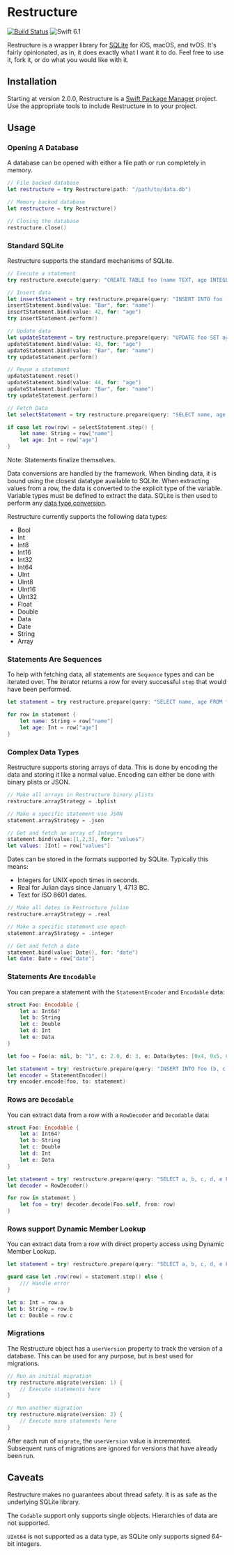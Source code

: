 #  Restructure

[![Build Status](https://github.com/stack/Restructure/actions/workflows/swift.yml/badge.svg)](https://github.com/stack/Restructure/actions/workflows/swift.yml)
![Swift 6.1](https://img.shields.io/badge/Swift-6.1-orange.svg)

Restructure is a wrapper library for [SQLite](https://sqlite.org/index.html) for iOS, macOS, and tvOS. It's fairly
opinionated, as in, it does exactly what I want it to do. Feel free to use it, fork it, or do what you would like with 
it.

## Installation

Starting at version 2.0.0, Restructure is a [Swift Package Manager](https://swift.org/package-manager/) project. Use the
appropriate tools to include Restructure in to your project.

## Usage

### Opening A Database

A database can be opened with either a file path or run completely in memory.

```swift
// File backed database
let restructure = try Restructure(path: "/path/to/data.db")

// Memory backed database
let restructure = try Restructure()

// Closing the database
restructure.close()
```

### Standard SQLite

Restructure supports the standard mechanisms of SQLite.

```swift
// Execute a statement
try restructure.execute(query: "CREATE TABLE foo (name TEXT, age INTEGER)")

// Insert data
let insertStatement = try restructure.prepare(query: "INSERT INTO foo (name, age) VALUES (:name, :age)")
insertStatement.bind(value: "Bar", for: "name")
insertStatement.bind(value: 42, for: "age")
try insertStatement.perform()

// Update data
let updateStatement = try restructure.prepare(query: "UPDATE foo SET age = :age WHERE name = :name")
updateStatement.bind(value: 43, for: "age")
updateStatement.bind(value: "Bar", for: "name")
try updateStatement.perform()

// Reuse a statement
updateStatement.reset()
updateStatement.bind(value: 44, for: "age")
updateStatement.bind(value: "Bar", for: "name")
try updateStatement.perform()

// Fetch Data
let selectStatement = try restructure.prepare(query: "SELECT name, age FROM foo")

if case let row(row) = selectStatement.step() {
    let name: String = row["name"]
    let age: Int = row["age"]
}
```

Note: Statements finalize themselves.

Data conversions are handled by the framework. When binding data, it is bound using the closest datatype available to
SQLite. When extracting values from a row, the data is converted to the explicit type of the variable. Variable types 
must be defined to extract the data. SQLite is then used to perform any 
[data type conversion](https://www.sqlite.org/datatype3.html).

Restructure currently supports the following data types:

*   Bool
*   Int
*   Int8
*   Int16
*   Int32
*   Int64
*   UInt
*   UInt8
*   UInt16
*   UInt32
*   Float
*   Double
*   Data
*   Date
*   String
*   Array

### Statements Are Sequences

To help with fetching data, all statements are `Sequence` types and can be iterated over. The iterator returns a row for
every successful `step` that would have been performed.

```swift
let statement = try restructure.prepare(query: "SELECT name, age FROM foo")

for row in statement {
    let name: String = row["name"]
    let age: Int = row["age"]
}
```

### Complex Data Types

Restructure supports storing arrays of data. This is done by encoding the data and storing it like a normal value.
Encoding can either be done with binary plists or JSON.

```swift
// Make all arrays in Restructure binary plists
restructure.arrayStrategy = .bplist

// Make a specific statement use JSON
statement.arrayStrategy = .json

// Get and fetch an array of Integers
statement.bind(value:[1,2,3], for: "values")
let values: [Int] = row["values"]
```

Dates can be stored in the formats supported by SQLite. Typically this means:

*   Integers for UNIX epoch times in seconds.
*   Real for Julian days since January 1, 4713 BC.
*   Text for ISO 8601 dates.

```swift
// Make all dates in Restructure julian
restructure.arrayStrategy = .real

// Make a specific statement use epoch
statement.arrayStrategy = .integer

// Get and fetch a date
statement.bind(value: Date(), for: "date")
let date: Date = row["date"]
```

### Statements Are `Encodable`

You can prepare a statement with the `StatementEncoder` and `Encodable` data:

```swift
struct Foo: Encodable {
    let a: Int64?
    let b: String
    let c: Double
    let d: Int
    let e: Data
}

let foo = Foo(a: nil, b: "1", c: 2.0, d: 3, e: Data(bytes: [0x4, 0x5, 0x6], count: 3))

let statement = try! restructure.prepare(query: "INSERT INTO foo (b, c, d, e) VALUES (:b, :c, :d, :e)")
let encoder = StatementEncoder()
try encoder.encode(foo, to: statement)
```

### Rows are `Decodable`

You can extract data from a row with a `RowDecoder` and `Decodable` data:

```swift
struct Foo: Encodable {
    let a: Int64?
    let b: String
    let c: Double
    let d: Int
    let e: Data
}

let statement = try! restructure.prepare(query: "SELECT a, b, c, d, e FROM foo LIMIT 1")
let decoder = RowDecoder()

for row in statement }
    let foo = try! decoder.decode(Foo.self, from: row)
}
```

### Rows support Dynamic Member Lookup

You can extract data from a row with direct property access using Dynamic Member Lookup.

```swift
let statement = try! restructure.prepare(query: "SELECT a, b, c, d, e FROM foo LIMIT 1")

guard case let .row(row) = statement.step() else {
    /// Handle error
}

let a: Int = row.a
let b: String = row.b
let c: Double = row.c
```

### Migrations

The Restructure object has a `userVersion` property to track the version of a database. This can be used for any
purpose, but is best used for migrations.

```swift
// Run an initial migration
try restructure.migrate(version: 1) {
    // Execute statements here
}

// Run another migration
try restructure.migrate(version: 2) {
    // Execute more statements here
}
```

After each run of `migrate`, the `userVersion` value is incremented. Subsequent runs of migrations are ignored for
versions that have already been run.

## Caveats

Restructure makes no guarantees about thread safety. It is as safe as the underlying SQLite library.

The `Codable` support only supports single objects. Hierarchies of data are not supported.

`UInt64` is not supported as a data type, as SQLite only supports signed 64-bit integers.
